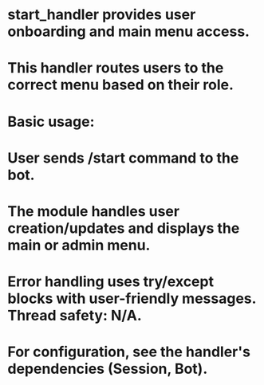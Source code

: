 # start_handler provides user onboarding and main menu access.
#
# This handler routes users to the correct menu based on their role.
#
# Basic usage:
#
#   User sends /start command to the bot.
#
# The module handles user creation/updates and displays the main or admin menu.
# Error handling uses try/except blocks with user-friendly messages. Thread safety: N/A.
#
# For configuration, see the handler's dependencies (Session, Bot).

